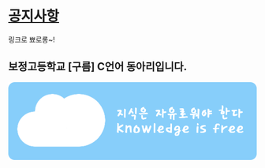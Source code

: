 # [공지사항](/Notices/Notice.md)
링크로 뾰로롱~!

## 보정고등학교 [구름] C언어 동아리입니다.
![Banner](Images/Cloud_Banner/Cloud_Banner.png)
